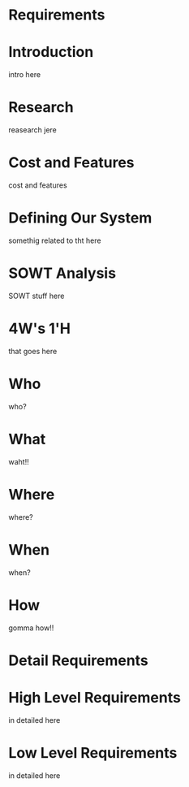 
# Requirements


# Introduction
intro here


# Research
reasearch jere


# Cost and Features
cost and features

# Defining Our System
somethig related to tht here

# SOWT Analysis
SOWT stuff here

# 4W's 1'H
that goes here

# Who
who?

# What
waht!!

# Where
where?

# When
when?

# How
gomma how!!

# Detail Requirements
# High Level Requirements
in detailed here

# Low Level Requirements
in detailed here
